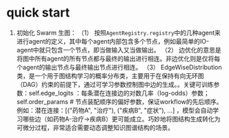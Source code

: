 # quick start
1. 初始化 Swarm
生图：
（1） 按照`AgentRegistry.registry`中的几种agent来进行agent的定义，其中每个agent内部包含多个节点，例如最简单的IO-agent中就只包含一个节点，即当做输入又当做输出。
（2） 边优化的意思是将图中所有agent的所有节点都与最终的输出进行相连。非边优化则是仅将每个agent的输出节点与最终输出节点进行相连。
（3） EdgeWiseDistribution 类，是一个用于图结构学习的概率分布类，主要用于在保持有向无环图（DAG）约束的前提下，通过可学习参数控制图中边的生成。。关键可训练参数：self.edge_logits ：每条潜在连接边的对数几率（log-odds）参数；self.order_params  # 节点装配顺序的偏好参数，保证workflow的先后顺序。例如：潜在连接：[("药物A", "治疗"), ("疾病B", "症状"), ...] ，模型会自动学习哪些边（如药物A-治疗->疾病B）更可能成立。巧妙地将图结构生成转化为可微分过程，非常适合需要动态调整知识图谱结构的场景。






